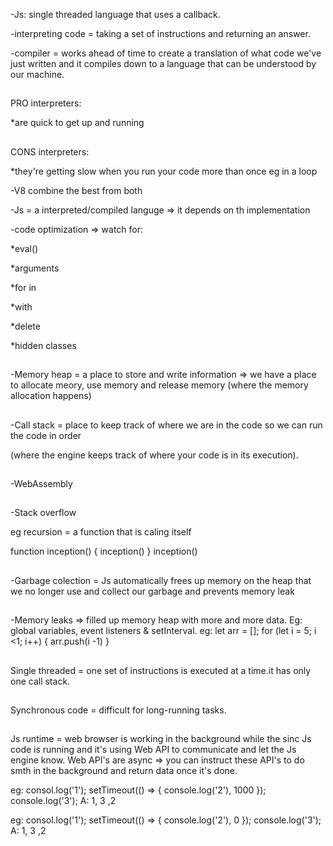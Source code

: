 -Js: single threaded language that uses a callback.

-interpreting code = taking a set of instructions and returning an answer.

-compiler = works ahead of time to create a translation of what code we've just written and it
compiles down to a language that can be understood by our machine.


##
PRO interpreters:

*are quick to get up and running


##
CONS interpreters:

*they're getting slow when you run your code more than once eg in a loop

-V8 combine the best from both

-Js = a interpreted/compiled languge => it depends on th implementation

-code optimization => watch for:

*eval()

*arguments

*for in

*with

*delete

*hidden classes


##
-Memory heap = a place to store and write information => we have a place to allocate meory, use
memory and release memory (where the memory allocation happens)

##
-Call stack =  place to keep track of where we are in the code so we can run the code in order

(where the engine keeps track of where your code is in its execution).

##
-WebAssembly

##
-Stack overflow

eg recursion = a function that is caling itself

function inception() {
inception()
}
inception()

##
-Garbage colection = Js automatically frees up memory on the heap that we no longer use and collect our garbage and prevents memory leak

##
-Memory leaks => filled up memory heap with more and more data. Eg: global variables, event listeners & setInterval.
eg:
let arr = [];
for (let i = 5; i <1; i++) {
    arr.push(i -1)
}

##
Single threaded = one set of instructions is executed at a time.it has only one call stack.

##
Synchronous code =  difficult for long-running tasks.

##
Js runtime = web browser is working in the background while the sinc Js code is running and it's using Web API to communicate and let the Js engine know. Web API's are async => you can instruct these API's to do smth in the background and return data once it's done.

eg:
consol.log('1');
setTimeout(() => {
    console.log('2'), 1000
});
console.log('3');
A: 1, 3 ,2

eg:
consol.log('1');
setTimeout(() => {
    console.log('2'), 0
});
console.log('3');
A: 1, 3 ,2